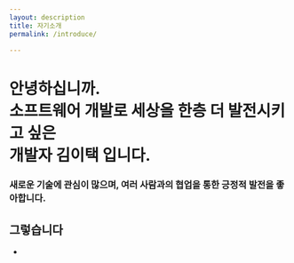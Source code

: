 ```yaml
---
layout: description
title: 자기소개
permalink: /introduce/

---
```

# 안녕하십니까.<br> 소프트웨어 개발로 세상을 한층 더 발전시키고 싶은 <br> 개발자 김이택 입니다.
### 새로운 기술에 관심이 많으며, 여러 사람과의 협업을 통한 긍정적 발전을 좋아합니다.

## 그렇습니다

*   
